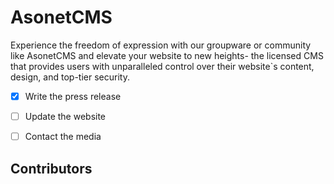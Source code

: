 # AsonetCMS
Experience the freedom of expression with our groupware or community like AsonetCMS and elevate your website to new heights- the licensed CMS that provides users with unparalleled control over their website`s content, design, and top-tier security.

- [x] Write the press release
- [ ] Update the website
- [ ] Contact the media


## Contributors

<!-- ALL-CONTRIBUTORS-LIST:START - Do not remove or modify this section -->
<!-- prettier-ignore-start -->
<!-- markdownlint-disable -->

<!-- markdownlint-restore -->
<!-- prettier-ignore-end -->

<!-- ALL-CONTRIBUTORS-LIST:END -->
